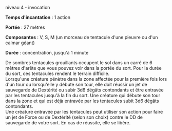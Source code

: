 niveau 4 - invocation

**Temps d'incantation** : 1 action

**Portée** : 27 mètres

**Composantes** : V, S, M (un morceau de tentacule d'une pieuvre ou d'un calmar géant)

**Durée** : concentration, jusqu'à 1 minute

De sombres tentacules grouillants occupent le sol dans un carré de 6 mètres d'arête que vous pouvez voir dans la portée du sort. Pour la durée du sort, ces tentacules rendent le terrain difficile.  
Lorsqu'une créature pénètre dans la zone affectée pour la première fois lors d'un tour ou lorsqu'elle y débute son tour, elle doit réussir un jet de sauvegarde de Dextérité ou subir 3d6 dégâts contondants et être entravée par les tentacules jusqu'à la fin du sort. Une créature qui débute son tour dans la zone et qui est déjà entravée par les tentacules subit 3d6 dégâts contondants.  
Une créature entravée par les tentacules peut utiliser son action pour faire un jet de Force ou de Dextérité (selon son choix) contre le DD de sauvegarde de votre sort. En cas de réussite, elle se libère.